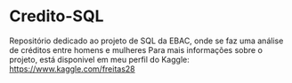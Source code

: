 # Credito-SQL
Repositório dedicado ao projeto de SQL da EBAC, onde se faz uma análise de créditos entre homens e mulheres
Para mais informações sobre o projeto, está disponivel em meu perfil do Kaggle:
https://www.kaggle.com/freitas28
